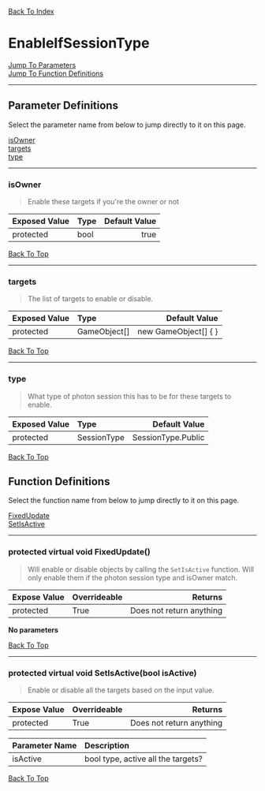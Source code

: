 [Back To Index](../../../index.md)

# EnableIfSessionType

[Jump To Parameters](#parameter-definitions)<br/>
[Jump To Function Definitions](#functions-definitions)<br/>

--------------------------------------------------------
## Parameter Definitions<a name="parameter-definitions"></a>

Select the parameter name from below to jump directly to it on this page.

[isOwner](#parameter-isOwner)<br>
[targets](#parameter-targets)<br>
[type](#parameter-type)<br>

------------------
### isOwner<a name="parameter-isOwner"></a>

> Enable these targets if you're the owner or not

| Exposed Value | Type | Default Value |
|:---|:---|---:|
|protected |bool|true

[Back To Top](#)

------------------
### targets<a name="parameter-targets"></a>

> The list of targets to enable or disable.

| Exposed Value | Type | Default Value |
|:---|:---|---:|
|protected |GameObject[]|new GameObject[] { }

[Back To Top](#)

------------------
### type<a name="parameter-type"></a>

> What type of photon session this has to be for these targets to enable.

| Exposed Value | Type | Default Value |
|:---|:---|---:|
|protected |SessionType|SessionType.Public

[Back To Top](#)

## Function Definitions<a name="functions-definitions"></a>

Select the function name from below to jump directly to it on this page.

[FixedUpdate](#FixedUpdate)<br>
[SetIsActive](#SetIsActive)<br>

------------------
### protected virtual void FixedUpdate()<a name="FixedUpdate"></a>

>   Will enable or disable objects by calling the `SetIsActive` function. Will only enable them if the photon session type and isOwner match. 

| Expose Value | Overrideable | Returns |
|:---|:---|---:|
|protected|True|Does not return anything|

**No parameters**

[Back To Top](#)

------------------
### protected virtual void SetIsActive(bool isActive)<a name="SetIsActive"></a>

>   Enable or disable all the targets based on the input value. 

| Expose Value | Overrideable | Returns |
|:---|:---|---:|
|protected|True|Does not return anything|

| Parameter Name | Description |
|:---|:---|
|isActive|bool type, active all the targets?|

[Back To Top](#)

